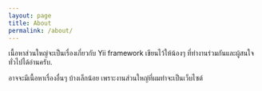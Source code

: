 ```yaml
---
layout: page
title: About
permalink: /about/
---
```


เนื้อหาส่วนใหญ่จะเป็นเรื่องเกี่ยวกับ Yii framework เขียนไว้ให้น้องๆ ที่ทำงานร่วมกันและผู้สนใจทั่วไปได้อ่านครับ.

อาจจะมีเนื้อหาเรื่องอื่นๆ บ้างเล็กน้อย เพราะงานส่วนใหญ่ที่ผมทำจะเป็นเว็บไซต์

<!--
This is the base Jekyll theme. You can find out more info about customizing your Jekyll theme, as well as basic Jekyll usage documentation at [jekyllrb.com](http://jekyllrb.com/)

You can find the source code for the Jekyll new theme at: [github.com/jglovier/jekyll-new](https://github.com/jglovier/jekyll-new)

You can find the source code for Jekyll at [github.com/jekyll/jekyll](https://github.com/jekyll/jekyll)
-->
